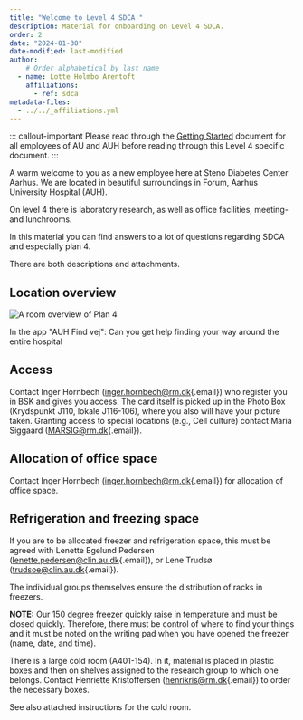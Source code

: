 ```yaml
---
title: "Welcome to Level 4 SDCA "
description: Material for onboarding on Level 4 SDCA.
order: 2
date: "2024-01-30"
date-modified: last-modified
author:
    # Order alphabetical by last name
  - name: Lotte Holmbo Arentoft
    affiliations: 
      - ref: sdca
metadata-files: 
  - ../../_affiliations.yml
---
```


::: callout-important
Please read through the [Getting Started](../getting-started/index.md)
document for all employees of AU and AUH before reading through this
Level 4 specific document.
:::

A warm welcome to you as a new employee here at Steno Diabetes Center
Aarhus. We are located in beautiful surroundings in Forum, Aarhus
University Hospital (AUH).

On level 4 there is laboratory research, as well as office facilities,
meeting- and lunchrooms.

In this material you can find answers to a lot of questions regarding
SDCA and especially plan 4.

There are both descriptions and attachments.

## Location overview

![A room overview of Plan 4](../images/plan-4.png)

In the app "AUH Find vej": Can you get help finding your way around the
entire hospital

## Access

Contact Inger Hornbech
([inger.hornbech\@rm.dk](mailto:inger.hornbech@rm.dk){.email}) who
register you in BSK and gives you access. The card itself is picked up
in the Photo Box (Krydspunkt J110, lokale J116-106), where you also will
have your picture taken. Granting access to special locations (e.g.,
Cell culture) contact Maria Siggaard
([MARSIG\@rm.dk](mailto:MARSIG@rm.dk){.email}).

## Allocation of office space

Contact Inger Hornbech
([inger.hornbech\@rm.dk](mailto:inger.hornbech@rm.dk){.email}) for
allocation of office space.

## Refrigeration and freezing space

If you are to be allocated freezer and refrigeration space, this must be
agreed with Lenette Egelund Pedersen
([lenette.pedersen\@clin.au.dk](mailto:lenette.pedersen@clin.au.dk){.email}),
or Lene Trudsø
([trudsoe\@clin.au.dk](mailto:trudsoe@clin.au.dk){.email}).

The individual groups themselves ensure the distribution of racks in
freezers.

**NOTE:** Our 150 degree freezer quickly raise in temperature and must
be closed quickly. Therefore, there must be control of where to find
your things and it must be noted on the writing pad when you have opened
the freezer (name, date, and time).

There is a large cold room (A401-154). In it, material is placed in
plastic boxes and then on shelves assigned to the research group to
which one belongs. Contact Henriette Kristoffersen
([henrikris\@rm.dk](mailto:henrikris@rm.dk){.email}) to order the
necessary boxes.

See also attached instructions for the cold room.

